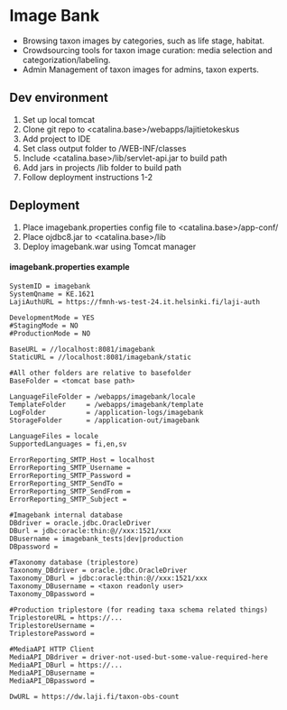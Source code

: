 # Image Bank

* Browsing taxon images by categories, such as life stage, habitat.
* Crowdsourcing tools for taxon image curation: media selection and categorization/labeling.  
* Admin Management of taxon images for admins, taxon experts.

## Dev environment

1. Set up local tomcat
2. Clone git repo to <catalina.base>/webapps/lajitietokeskus
3. Add project to IDE
4. Set class output folder to /WEB-INF/classes
5. Include <catalina.base>/lib/servlet-api.jar to build path
6. Add jars in projects /lib folder to build path 
7. Follow deployment instructions 1-2

## Deployment

1. Place imagebank.properties config file to <catalina.base>/app-conf/
2. Place ojdbc8.jar to <catalina.base>/lib
3. Deploy imagebank.war using Tomcat manager

#### imagebank.properties example
~~~ 
SystemID = imagebank
SystemQname = KE.1621
LajiAuthURL = https://fmnh-ws-test-24.it.helsinki.fi/laji-auth

DevelopmentMode = YES
#StagingMode = NO
#ProductionMode = NO

BaseURL = //localhost:8081/imagebank
StaticURL = //localhost:8081/imagebank/static

#All other folders are relative to basefolder
BaseFolder = <tomcat base path>

LanguageFileFolder = /webapps/imagebank/locale
TemplateFolder     = /webapps/imagebank/template
LogFolder          = /application-logs/imagebank
StorageFolder      = /application-out/imagebank

LanguageFiles = locale
SupportedLanguages = fi,en,sv

ErrorReporting_SMTP_Host = localhost
ErrorReporting_SMTP_Username = 
ErrorReporting_SMTP_Password = 
ErrorReporting_SMTP_SendTo = 
ErrorReporting_SMTP_SendFrom = 
ErrorReporting_SMTP_Subject = 

#Imagebank internal database
DBdriver = oracle.jdbc.OracleDriver
DBurl = jdbc:oracle:thin:@//xxx:1521/xxx
DBusername = imagebank_tests|dev|production
DBpassword = 

#Taxonomy database (triplestore)
Taxonomy_DBdriver = oracle.jdbc.OracleDriver
Taxonomy_DBurl = jdbc:oracle:thin:@//xxx:1521/xxx
Taxonomy_DBusername = <taxon readonly user>
Taxonomy_DBpassword = 

#Production triplestore (for reading taxa schema related things)
TriplestoreURL = https://...
TriplestoreUsername = 
TriplestorePassword = 

#MediaAPI HTTP Client
MediaAPI_DBdriver = driver-not-used-but-some-value-required-here
MediaAPI_DBurl = https://...
MediaAPI_DBusername = 
MediaAPI_DBpassword = 

DwURL = https://dw.laji.fi/taxon-obs-count
~~~ 
